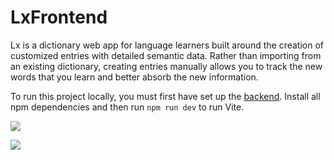 # LxFrontend

Lx is a dictionary web app for language learners built around the creation of customized entries with detailed semantic data. Rather than importing from an existing dictionary, creating entries manually allows you to track the new words that you learn and better absorb the new information.

To run this project locally, you must first have set up the [backend](https://github.com/BattleMage0231/LxApi/). Install all npm dependencies and then run `npm run dev` to run Vite.

![](https://i.imgur.com/p8ujr4S.png)

![](https://i.imgur.com/2kbzQsq.png)
